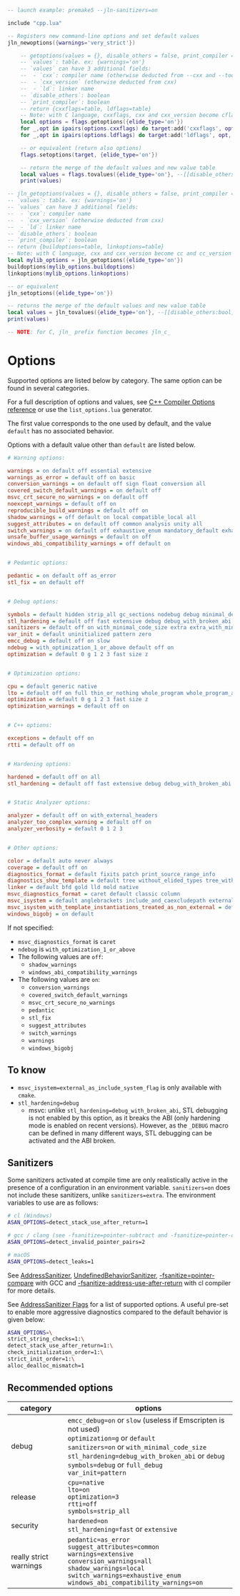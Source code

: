```lua
-- launch example: premake5 --jln-sanitizers=on

include "cpp.lua"

-- Registers new command-line options and set default values
jln_newoptions({warnings='very_strict'})

    -- getoptions(values = {}, disable_others = false, print_compiler = false)
    -- `values`: table. ex: {warnings='on'}
    -- `values` can have 3 additional fields:
    --  - `cxx`: compiler name (otherwise deducted from --cxx and --toolchain)
    --  - `cxx_version` (otherwise deducted from cxx)
    --  - `ld`: linker name
    -- `disable_others`: boolean
    -- `print_compiler`: boolean
    -- return {cxxflags=table, ldflags=table}
    -- Note: with C language, cxxflags, cxx and cxx_version become cflags, cc and cc_version
    local options = flags.getoptions({elide_type='on'})
    for _,opt in ipairs(options.cxxflags) do target:add('cxxflags', opt, {force=true}) end
    for _,opt in ipairs(options.ldflags) do target:add('ldflags', opt, {force=true}) end

    -- or equivalent (return also options)
    flags.setoptions(target, {elide_type='on'})

    -- return the merge of the default values and new value table
    local values = flags.tovalues({elide_type='on'}, --[[disable_others:bool]])
    print(values)

-- jln_getoptions(values = {}, disable_others = false, print_compiler = false)
-- `values`: table. ex: {warnings='on'}
-- `values` can have 3 additional fields:
--  - `cxx`: compiler name
--  - `cxx_version` (otherwise deducted from cxx)
--  - `ld`: linker name
-- `disable_others`: boolean
-- `print_compiler`: boolean
-- return {buildoptions=table, linkoptions=table}
-- Note: with C language, cxx and cxx_version become cc and cc_version
local mylib_options = jln_getoptions({elide_type='on'})
buildoptions(mylib_options.buildoptions)
linkoptions(mylib_options.linkoptions)

-- or equivalent
jln_setoptions({elide_type='on'})

-- returns the merge of the default values and new value table
local values = jln_tovalues({elide_type='on'}, --[[disable_others:bool]])
print(values)

-- NOTE: for C, jln_ prefix function becomes jln_c_
```


# Options

Supported options are listed below by category.
The same option can be found in several categories.

For a full description of options and values,
see [C++ Compiler Options reference](https://jonathanpoelen.github.io/cpp-compiler-options/)
or use the `list_options.lua` generator.

The first value corresponds to the one used by default,
and the value `default` has no associated behavior.

Options with a default value other than `default` are listed below.

<!-- ./compiler-options.lua generators/list_options.lua --color --categorized -->
```ini
# Warning options:

warnings = on default off essential extensive
warnings_as_error = default off on basic
conversion_warnings = on default off sign float conversion all
covered_switch_default_warnings = on default off
msvc_crt_secure_no_warnings = on default off
noexcept_warnings = default off on
reproducible_build_warnings = default off on
shadow_warnings = off default on local compatible_local all
suggest_attributes = on default off common analysis unity all
switch_warnings = on default off exhaustive_enum mandatory_default exhaustive_enum_and_mandatory_default
unsafe_buffer_usage_warnings = default on off
windows_abi_compatibility_warnings = off default on


# Pedantic options:

pedantic = on default off as_error
stl_fix = on default off


# Debug options:

symbols = default hidden strip_all gc_sections nodebug debug minimal_debug full_debug btf codeview ctf ctf1 ctf2 vms vms1 vms2 vms3 dbx lldb sce dwarf
stl_hardening = default off fast extensive debug debug_with_broken_abi
sanitizers = default off on with_minimal_code_size extra extra_with_minimal_code_size address address_with_minimal_code_size thread undefined undefined_minimal_runtime scudo_hardened_allocator
var_init = default uninitialized pattern zero
emcc_debug = default off on slow
ndebug = with_optimization_1_or_above default off on
optimization = default 0 g 1 2 3 fast size z


# Optimization options:

cpu = default generic native
lto = default off on full thin_or_nothing whole_program whole_program_and_full_lto
optimization = default 0 g 1 2 3 fast size z
optimization_warnings = default off on


# C++ options:

exceptions = default off on
rtti = default off on


# Hardening options:

hardened = default off on all
stl_hardening = default off fast extensive debug debug_with_broken_abi


# Static Analyzer options:

analyzer = default off on with_external_headers
analyzer_too_complex_warning = default off on
analyzer_verbosity = default 0 1 2 3


# Other options:

color = default auto never always
coverage = default off on
diagnostics_format = default fixits patch print_source_range_info
diagnostics_show_template = default tree without_elided_types tree_without_elided_types
linker = default bfd gold lld mold native
msvc_diagnostics_format = caret default classic column
msvc_isystem = default anglebrackets include_and_caexcludepath external_as_include_system_flag assumed
msvc_isystem_with_template_instantiations_treated_as_non_external = default off on
windows_bigobj = on default
```
<!-- ./compiler-options.lua -->

If not specified:

- `msvc_diagnostics_format` is `caret`
- `ndebug` is `with_optimization_1_or_above`
- The following values are `off`:
  - `shadow_warnings`
  - `windows_abi_compatibility_warnings`
- The following values are `on`:
  - `conversion_warnings`
  - `covered_switch_default_warnings`
  - `msvc_crt_secure_no_warnings`
  - `pedantic`
  - `stl_fix`
  - `suggest_attributes`
  - `switch_warnings`
  - `warnings`
  - `windows_bigobj`

<!-- enddefault -->

## To know

- `msvc_isystem=external_as_include_system_flag` is only available with `cmake`.
- `stl_hardening=debug`
  - msvc: unlike `stl_hardening=debug_with_broken_abi`, STL debugging is not enabled by this option, as it breaks the ABI (only hardening mode is enabled on recent versions). However, as the `_DEBUG` macro can be defined in many different ways, STL debugging can be activated and the ABI broken.


## Sanitizers

Some sanitizers activated at compile time are only realistically active in the presence of a configuration in an environment variable.
`sanitizers=on` does not include these sanitizers, unlike `sanitizers=extra`.
The environment variables to use are as follows:

```sh
# cl (Windows)
ASAN_OPTIONS=detect_stack_use_after_return=1

# gcc / clang (see -fsanitize=pointer-subtract and -fsanitize=pointer-compare)
ASAN_OPTIONS=detect_invalid_pointer_pairs=2

# macOS
ASAN_OPTIONS=detect_leaks=1
```

See
[AddressSanitizer](https://github.com/google/sanitizers/wiki/AddressSanitizer),
[UndefinedBehaviorSanitizer](https://clang.llvm.org/docs/UndefinedBehaviorSanitizer.html),
[-fsanitize=pointer-compare](https://gcc.gnu.org/onlinedocs/gcc/Instrumentation-Options.html#index-fsanitize_003dpointer-compare) with GCC and
[-fsanitize-address-use-after-return](https://learn.microsoft.com/en-us/cpp/sanitizers/asan-building#fsanitize-address-use-after-return-compiler-option-experimental) with cl compiler
for more details.

See [AddressSanitizer Flags](https://github.com/google/sanitizers/wiki/AddressSanitizerFlags#run-time-flags)
for a list of supported options.
A useful pre-set to enable more aggressive diagnostics compared to the default behavior is given below:

```sh
ASAN_OPTIONS=\
strict_string_checks=1:\
detect_stack_use_after_return=1:\
check_initialization_order=1:\
strict_init_order=1:\
alloc_dealloc_mismatch=1
```

## Recommended options

category | options
---------|---------
debug | `emcc_debug=on` or `slow` (useless if Emscripten is not used)<br>`optimization=g` or `default`<br>`sanitizers=on` or `with_minimal_code_size`<br>`stl_hardening=debug_with_broken_abi` or `debug`<br>`symbols=debug` or `full_debug`<br>`var_init=pattern`
release | `cpu=native`<br>`lto=on`<br>`optimization=3`<br>`rtti=off`<br>`symbols=strip_all`
security | `hardened=on`<br>`stl_hardening=fast` or `extensive`
really strict warnings | `pedantic=as_error`<br>`suggest_attributes=common`<br>`warnings=extensive`<br>`conversion_warnings=all`<br>`shadow_warnings=local`<br>`switch_warnings=exhaustive_enum`<br>`windows_abi_compatibility_warnings=on`


